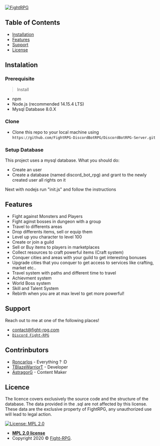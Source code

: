 [![FightRPG](https://images.discordapp.net/avatars/401421644968624129/eb4988a9c27061da9ce3b23787fbd7e3.png?size=512)](https://wiki.fight-rpg.com)


## Table of Contents

- [Installation](#installation)
- [Features](#features)
- [Support](#support)
- [License](#license)

## Instalation

### Prerequisite

> Install
- npm
- Node.js (recommended 14.15.4 LTS)
- Mysql Database 8.0.X

### Clone

- Clone this repo to your local machine using `https://github.com/FightRPG-DiscordBotRPG/DiscordBotRPG-Server.git`

### Setup Database

This project uses a mysql database. 
What you should do:
- Create an user
- Create a database (named discord_bot_rpg) and grant to the newly created user all rights on it

Next with nodejs run "init.js" and follow the instructions

## Features
- Fight against Monsters and Players
- Fight aginst bosses in dungeon with a group
- Travel to differents areas
- Drop differents items, sell or equip them
- Level up you character to level 100
- Create or join a guild
- Sell or Buy items to players in marketplaces
- Collect resources to craft powerful items (Craft system)
- Conquer cities and areas with your guild to get interesting bonuses
- Upgrade cities that you conquer to get access to services like crafting, market etc..
- Travel system with paths and different time to travel
- Achievment system
- World Boss system
- Skill and Talent System
- Rebirth when you are at max level to get more powerful!

## Support

Reach out to me at one of the following places!

- contact@fight-rpg.com
- <a href="https://discord.gg/vhHJY8V" target="_blank">`Discord Fight-RPG`</a>

## Contrinbutors
- <a href="https://github.com/Roncarlos" target="_blank">Roncarlos</a> - Everything ? :D
- <a href="https://github.com/AstragorG" target="_blank">TBlazeWarriorT</a> - Developer 
- <a href="https://github.com/AstragorG" target="_blank">AstragorG</a> - Content Maker


## Licence

The licence covers exclusively the source code and the structure of the database.
The data provided in the .sql are not affected by this license.
These data are the exclusive property of FightRPG, any unauthorized use will lead to legal action.

[![License: MPL 2.0](https://img.shields.io/badge/License-MPL%202.0-brightgreen.svg)](https://opensource.org/licenses/MPL-2.0)

- **[MPL 2.0 license](https://github.com/FightRPG-DiscordBotRPG/DiscordBotRPG-Server/blob/master/LICENSE)**
- Copyright 2020 © <a href="https://fight-rpg.com" target="_blank">Fight-RPG</a>.
